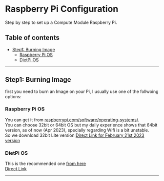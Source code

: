 # Raspberry Pi Configuration
Step by step to set up a Compute Module Raspberry Pi.

## Table of contents
- [Step1: Burning Image](#step1-burning-image)
  - [Raspberry Pi OS](#raspberry-pi-os)
  - [DietPi OS](#dietpi-os)

---

## Step1: Burning Image
first you need to burn an Image on your Pi, I usually use one of the follwoing options:

### Raspberry Pi OS
You can get it from [raspberrypi.com/software/operating-systems/](https://www.raspberrypi.com/sowftware/operating-systems/).   
You can choose 32bit or 64bit OS but my daily experience shows that 64bit version, as of now (Apr 2023), specially regarding Wifi is a bit unstable.   
So we download 32bit Lite version [Direct Link for February 21st 2023 version](https://downloads.raspberrypi.org/raspios_lite_armhf/images/raspios_lite_armhf-2023-02-22/2023-02-21-raspios-bullseye-armhf-lite.img.xz)

### DietPi OS
This is the recommended one [from here](https://dietpi.com/#downloadinfo)   
[Direct Link](https://dietpi.com/downloads/images/DietPi_RPi-ARMv8-Bullseye.7z)

---
